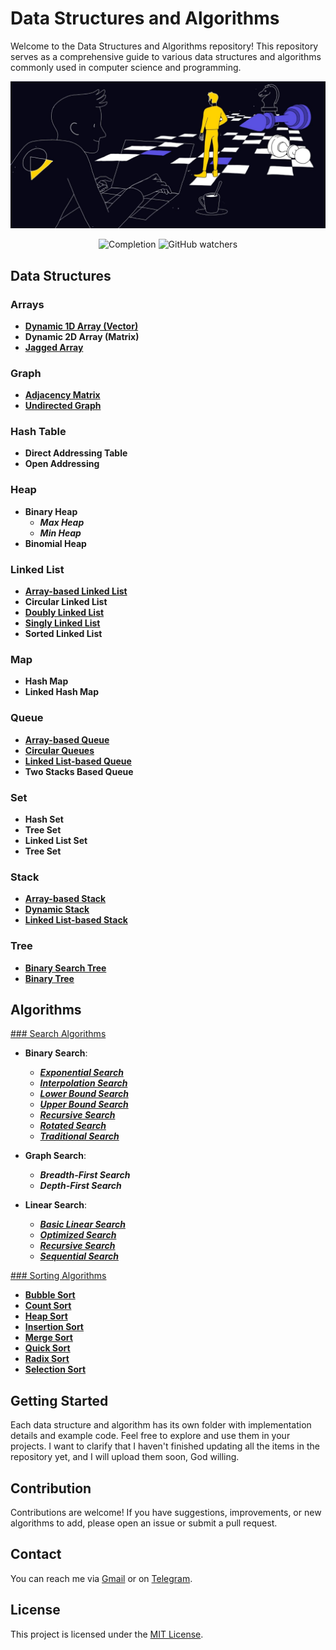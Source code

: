 # Data Structures and Algorithms

Welcome to the Data Structures and Algorithms repository! This repository serves as a comprehensive guide to various data structures and algorithms commonly used in computer science and programming.

![Data Structures and Algorithms](https://github.com/AllamF5J/Data_Structure_C/blob/main/Chess.jpg)

<p align="center">
  <img src="https://img.shields.io/badge/Completion-70%25-blue" alt="Completion">
  <img src="https://img.shields.io/github/watchers/AllamF5J/Data_Structure_C?label=Watchers&labelColor=blue&style=flat" alt="GitHub watchers">
</p>

## Data Structures

### Arrays
- [**Dynamic 1D Array (Vector)**](https://github.com/AllamF5J/Data_Structure_C/tree/main/Array/Dynamic%201D_Array%20(vector))
- **Dynamic 2D Array (Matrix)**
- [**Jagged Array**](https://github.com/AllamF5J/Data_Structure_C/tree/main/Array/Jagged%20Array)

### Graph
- [**Adjacency Matrix**](https://github.com/AllamF5J/Data_Structure_C/tree/main/Graph/Adjacency%20Matrix)
- [**Undirected Graph**](https://github.com/AllamF5J/Data_Structure_C/tree/main/Graph/Undirected%20Graph)
  
### Hash Table
- **Direct Addressing Table**
- **Open Addressing**

### Heap
- **Binary Heap**
  - ***Max Heap***
  - ***Min Heap***
- **Binomial Heap**

### Linked List
- [**Array-based Linked List**](https://github.com/AllamF5J/Data_Structure_C/tree/main/Linked%20List/Array%20Based%20Linked%20List)
- **Circular Linked List**
- [**Doubly Linked List**](https://github.com/AllamF5J/Data_Structure_C/tree/main/Linked%20List/Doubly%20Linked%20List)
- [**Singly Linked List**](https://github.com/AllamF5J/Data_Structure_C/tree/main/Linked%20List/Singly%20Linked%20List)
- **Sorted Linked List**

### Map
- **Hash Map**
- **Linked Hash Map**

### Queue
- [**Array-based Queue**](https://github.com/AllamF5J/Data_Structure_C/tree/main/Queue/Array-based%20Queue)
- [**Circular Queues**](https://github.com/AllamF5J/Data_Structure_C/tree/main/Queue/Circular%20Queue)
- [**Linked List-based Queue**](https://github.com/AllamF5J/Data_Structure_C/tree/main/Queue/Linked%20List%20Based%20Queue)
- **Two Stacks Based Queue**
  
### Set
- **Hash Set**
- **Tree Set**
- **Linked List Set**
- **Tree Set**
  
### Stack
- [**Array-based Stack**](https://github.com/AllamF5J/Data_Structure_C/tree/main/Stack/Array%20Based%20Stack)
- [**Dynamic Stack**](https://github.com/AllamF5J/Data_Structure_C/tree/main/Stack/Dynamic%20Stack)
- [**Linked List-based Stack**](https://github.com/AllamF5J/Data_Structure_C/tree/main/Stack/Linked%20List%20Based%20Stack)

### Tree
- [**Binary Search Tree**](https://github.com/AllamF5J/Data_Structure_C/tree/main/Tree/Binary%20Search%20Tree)
- [**Binary Tree**](https://github.com/AllamF5J/Data_Structure_C/tree/main/Tree/Binary%20Tree)

  
## Algorithms

 [### Search Algorithms](https://github.com/AllamF5J/Data_Structure_C/tree/main/Searching%20Algorithm)
 
   - **Binary Search**:
     - [***Exponential Search***](https://github.com/AllamF5J/Data_Structure_C/blob/main/Searching%20Algorithm/Binary%20search/ExponentialSearch.c)
     - [***Interpolation Search***](https://github.com/AllamF5J/Data_Structure_C/blob/main/Searching%20Algorithm/Binary%20search/InterpolationSearch.c)
     - [***Lower Bound Search***](https://github.com/AllamF5J/Data_Structure_C/blob/main/Searching%20Algorithm/Binary%20search/LowerBoundSearch.c)
     - [***Upper Bound Search***](https://github.com/AllamF5J/Data_Structure_C/blob/main/Searching%20Algorithm/Binary%20search/UpperBoundSearch.c)
     - [***Recursive Search***](https://github.com/AllamF5J/Data_Structure_C/blob/main/Searching%20Algorithm/Binary%20search/RecursiveSearch.c)
     - [***Rotated Search***](https://github.com/AllamF5J/Data_Structure_C/blob/main/Searching%20Algorithm/Binary%20search/RotatedSearch.c)
     - [***Traditional Search***](https://github.com/AllamF5J/Data_Structure_C/blob/main/Searching%20Algorithm/Binary%20search/TraditionalSearch.c)

   - **Graph Search**:
     - ***Breadth-First Search***
     - ***Depth-First Search***
       
   - **Linear Search**:
     - [***Basic Linear Search***](https://github.com/AllamF5J/Data_Structure_C/blob/main/Searching%20Algorithm/Linear%20search/BasicLinearSearch.c)
     - [***Optimized Search***](https://github.com/AllamF5J/Data_Structure_C/blob/main/Searching%20Algorithm/Linear%20search/OptimiziedSearch.c)
     - [***Recursive Search***](https://github.com/AllamF5J/Data_Structure_C/blob/main/Searching%20Algorithm/Linear%20search/RecursiveSearch.c)
     - [***Sequential Search***](https://github.com/AllamF5J/Data_Structure_C/blob/main/Searching%20Algorithm/Linear%20search/SequentialSearch.c)
    
[### Sorting Algorithms](https://github.com/AllamF5J/Data_Structure_C/tree/main/Sorting%20Algorithm)

  - [**Bubble Sort**](https://github.com/AllamF5J/Data_Structure_C/blob/main/Sorting%20Algorithm/BubbleSort.c)
  - [**Count Sort**](https://github.com/AllamF5J/Data_Structure_C/blob/main/Sorting%20Algorithm/CountSort.c)
  - [**Heap Sort**](https://github.com/AllamF5J/Data_Structure_C/blob/main/Sorting%20Algorithm/HeapSort.c)
  - [**Insertion Sort**](https://github.com/AllamF5J/Data_Structure_C/blob/main/Sorting%20Algorithm/InsertionSort.c)
  - [**Merge Sort**](https://github.com/AllamF5J/Data_Structure_C/blob/main/Sorting%20Algorithm/MergeSort.c)
  - [**Quick Sort**](https://github.com/AllamF5J/Data_Structure_C/blob/main/Sorting%20Algorithm/QuickSort.c)
  - [**Radix Sort**](https://github.com/AllamF5J/Data_Structure_C/blob/main/Sorting%20Algorithm/RadixSort.c)
  - [**Selection Sort**](https://github.com/AllamF5J/Data_Structure_C/blob/main/Sorting%20Algorithm/SelectionSort.c)

## Getting Started
Each data structure and algorithm has its own folder with implementation details and example code. Feel free to explore and use them in your projects.
I want to clarify that I haven't finished updating all the items in the repository yet, and I will upload them soon, God willing.

## Contribution
Contributions are welcome! If you have suggestions, improvements, or new algorithms to add, please open an issue or submit a pull request.

## Contact
You can reach me via [Gmail](mailto:lamahmd122@gmail.com) or on [Telegram](http://t.me/GziXnine).


## License
This project is licensed under the [MIT License](LICENSE).
